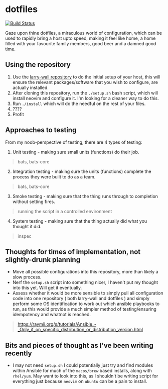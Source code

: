 # dotfiles

[![Build Status](https://travis-ci.org/JohnVonNeumann/dotfiles.svg?branch=master)](https://travis-ci.org/JohnVonNeumann/dotfiles)

Gaze upon thine dotfiles, a miraculous world of configuration, which can be
used to rapidly bring a host upto speed, making it feel like home, a home
filled with your favourite family members, good beer and a damned good time.

## Using the repository

1.  Use the [larry-wall repository](https://github.com/JohnVonNeumann/larry-wall) to do the initial setup of your host, this will ensure the relevant packages/software that you wish to configure, are actually installed.
2.  After cloning this repository, run the `./setup.sh` bash script, which will install neovim and configure it. I'm looking for a cleaner way to do this.
3.  Run `./install` which will do the needful on the rest of your files.
4.  ????
5.  Profit

## Approaches to testing

From my noob-perspective of testing, there are 4 types of testing:

1.  Unit testing - making sure small units (functions) do their job.

> bats, bats-core

2.  Integration testing - making sure the units (functions) complete the process they were built to do as a team.

> bats, bats-core

3.  Smoke testing - making sure that the thing runs through to completion without setting fires.

> running the script in a controlled environment

4.  System testing - making sure that the thing actually did what you thought it did.  

> inspec

## Thoughts for times of implementation, not slightly-drunk planning

*   Move all possible configurations into this repository, more than likely a slow process.
*   Nerf the `setup.sh` script into something nicer, I haven't put my thought into this yet. Will get it eventually.
*   Assess whether it would be more sensible to simply pull all configuration code into one repository ( both larry-wall and dotfiles ) and simply perform some OS identification to work out which ansible playbooks to run, as this would provide a much simpler method of testing/ensuring idempotency and whatnot is reached.

> https://raymii.org/s/tutorials/Ansible_-_Only_if_on_specific_distribution_or_distribution_version.html

## Bits and pieces of thought as I've been writing recently

*   I may not need `setup.sh` I could potentially just try and find modules within Ansible for much of the `macos/brew` based installs, along with `rhel/yum`. May want to look into this, as I shouldn't be writing script for everything just because `neovim` on `ubuntu` can be a pain to install.

